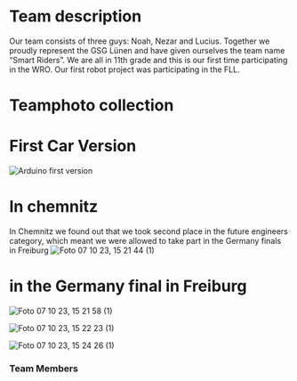 # Team description

Our team consists of three guys: Noah, Nezar and Lucius.
Together we proudly represent the GSG Lünen and have given ourselves the team name “Smart Riders”. 
We are all in 11th grade and this is our first time participating in the WRO. Our first robot project was participating in the FLL.

# Teamphoto collection

# First Car Version

![Arduino first version](https://github.com/Nezar187/GSG_SmartiecarV2/assets/131178788/6dd0a7be-6d12-4a21-8942-087e7516830d)

# In chemnitz 
In Chemnitz we found out that we took second place in the future engineers category,
which meant we were allowed to take part in the Germany finals in Freiburg
![Foto 07 10 23, 15 21 44 (1)](https://github.com/Nezar187/GSG_SmartiecarV2/assets/131591590/3855b1e6-948d-455e-8aa3-0863e56568fc)


# in the Germany final in Freiburg 

![Foto 07 10 23, 15 21 58 (1)](https://github.com/Nezar187/GSG_SmartiecarV2/assets/131591590/fae3b959-deba-4750-9a18-3ec62ad98029)





![Foto 07 10 23, 15 22 23 (1)](https://github.com/Nezar187/GSG_SmartiecarV2/assets/131591590/14b6adcb-3616-49a8-8370-191d0f013766)





![Foto 07 10 23, 15 24 26 (1)](https://github.com/Nezar187/GSG_SmartiecarV2/assets/131591590/f9061950-64be-4c8e-bae2-6e4a36180812)



### Team Members 
